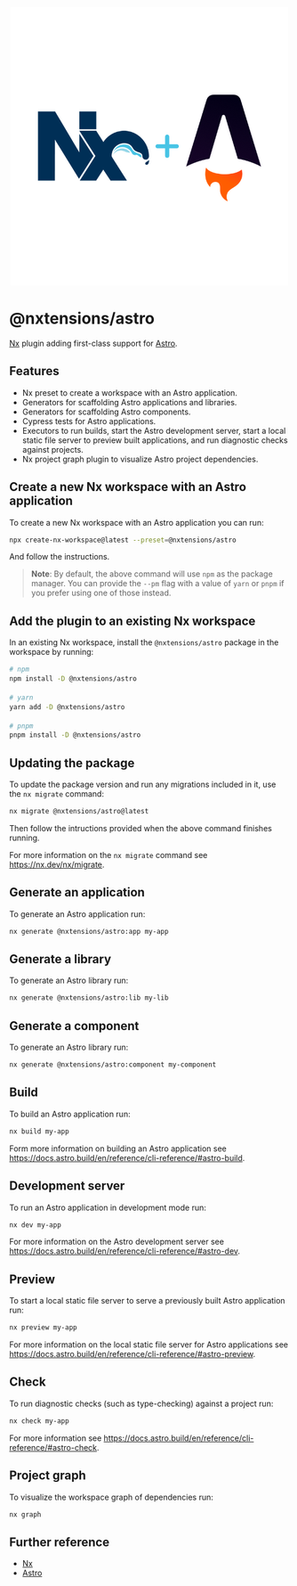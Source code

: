 <p align="center">
  <picture>
    <source media="(prefers-color-scheme: dark)" srcset="https://raw.githubusercontent.com/nxtensions/nxtensions/main/assets/nx-astro-dark.png">
    <img alt="Nx + Astro logo" src="https://raw.githubusercontent.com/nxtensions/nxtensions/main/assets/nx-astro-light.png">
  </picture>
</p>

# @nxtensions/astro

[Nx](https://nx.dev/) plugin adding first-class support for [Astro](https://astro.build).

## Features

- Nx preset to create a workspace with an Astro application.
- Generators for scaffolding Astro applications and libraries.
- Generators for scaffolding Astro components.
- Cypress tests for Astro applications.
- Executors to run builds, start the Astro development server, start a local static file server to preview built applications, and run diagnostic checks against projects.
- Nx project graph plugin to visualize Astro project dependencies.

## Create a new Nx workspace with an Astro application

To create a new Nx workspace with an Astro application you can run:

```bash
npx create-nx-workspace@latest --preset=@nxtensions/astro
```

And follow the instructions.

> **Note**: By default, the above command will use `npm` as the package manager. You can provide the `--pm` flag with a value of `yarn` or `pnpm` if you prefer using one of those instead.

## Add the plugin to an existing Nx workspace

In an existing Nx workspace, install the `@nxtensions/astro` package in the workspace by running:

```bash
# npm
npm install -D @nxtensions/astro

# yarn
yarn add -D @nxtensions/astro

# pnpm
pnpm install -D @nxtensions/astro
```

## Updating the package

To update the package version and run any migrations included in it, use the `nx migrate` command:

```bash
nx migrate @nxtensions/astro@latest
```

Then follow the intructions provided when the above command finishes running.

For more information on the `nx migrate` command see https://nx.dev/nx/migrate.

## Generate an application

To generate an Astro application run:

```bash
nx generate @nxtensions/astro:app my-app
```

## Generate a library

To generate an Astro library run:

```bash
nx generate @nxtensions/astro:lib my-lib
```

## Generate a component

To generate an Astro library run:

```bash
nx generate @nxtensions/astro:component my-component
```

## Build

To build an Astro application run:

```bash
nx build my-app
```

Form more information on building an Astro application see https://docs.astro.build/en/reference/cli-reference/#astro-build.

## Development server

To run an Astro application in development mode run:

```bash
nx dev my-app
```

For more information on the Astro development server see https://docs.astro.build/en/reference/cli-reference/#astro-dev.

## Preview

To start a local static file server to serve a previously built Astro application run:

```bash
nx preview my-app
```

For more information on the local static file server for Astro applications see https://docs.astro.build/en/reference/cli-reference/#astro-preview.

## Check

To run diagnostic checks (such as type-checking) against a project run:

```bash
nx check my-app
```

For more information see https://docs.astro.build/en/reference/cli-reference/#astro-check.

## Project graph

To visualize the workspace graph of dependencies run:

```bash
nx graph
```

## Further reference

- [Nx](https://nx.dev)
- [Astro](https://astro.build)
